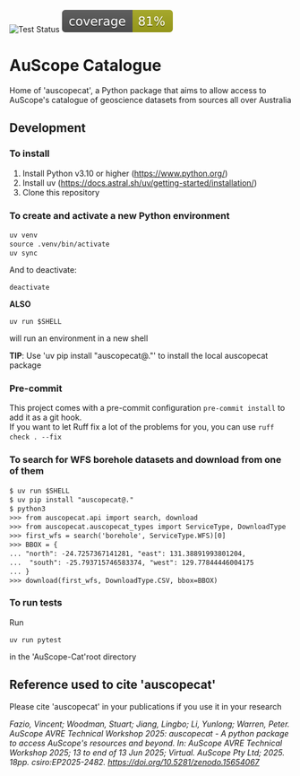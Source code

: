 ![Test Status](https://github.com/AuScope/AuScope-Cat/actions/workflows/python-build-test.yml/badge.svg)
[![Coverage Status](https://raw.githubusercontent.com/AuScope/AuScope-Cat/main/.github/badges/coverage.svg)](https://github.com/AuScope/AuScope-Cat/actions/workflows/python-build-test.yml)

# AuScope Catalogue
Home of 'auscopecat', a Python package that aims to allow access to AuScope's catalogue of geoscience datasets from sources all over Australia

## Development

### To install

1. Install Python v3.10 or higher (https://www.python.org/)
2. Install uv (https://docs.astral.sh/uv/getting-started/installation/)
3. Clone this repository

### To create and activate a new Python environment

```
uv venv
source .venv/bin/activate
uv sync
```

And to deactivate:
```
deactivate
```

**ALSO**

```
uv run $SHELL
```
will run an environment in a new shell

**TIP**: Use 'uv pip install "auscopecat@."' to install the local auscopecat package

### Pre-commit
This project comes with a pre-commit configuration `pre-commit install` to add it as a git hook.<br>
If you want to let Ruff fix a lot of the problems for you, you can use `ruff check . --fix`

### To search for WFS borehole datasets and download from one of them

```
$ uv run $SHELL
$ uv pip install "auscopecat@."
$ python3
>>> from auscopecat.api import search, download
>>> from auscopecat.auscopecat_types import ServiceType, DownloadType
>>> first_wfs = search('borehole', ServiceType.WFS)[0]
>>> BBOX = {
... "north": -24.7257367141281, "east": 131.38891993801204,
...  "south": -25.793715746583374, "west": 129.77844446004175
... }
>>> download(first_wfs, DownloadType.CSV, bbox=BBOX)
```

### To run tests

Run
```
uv run pytest
```
in the 'AuScope-Cat'root directory

## Reference used to cite 'auscopecat'

Please cite 'auscopecat' in your publications if you use it in your research  

*Fazio, Vincent; Woodman, Stuart; Jiang, Lingbo; Li, Yunlong; Warren, Peter. AuScope AVRE Technical Workshop 2025: auscopecat - A python package to access AuScope's resources and beyond. In: AuScope AVRE Technical Workshop 2025; 13 to end of 13 Jun 2025; Virtual. AuScope Pty Ltd; 2025. 18pp. csiro:EP2025-2482. https://doi.org/10.5281/zenodo.15654067*
